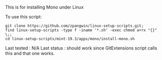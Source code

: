 This is for installing Mono under Linux

To use this script:

```
git clone https://github.com/zpangwin/linux-setup-scripts.git;
find linux-setup-scripts -type f -iname '*.sh' -exec chmod a+rx "{}" \;;
cd linux-setup-scripts/mint-19.3/apps/mono/install-mono.sh

```
Last tested : N/A
Last status : should work since GitExtensions script calls this and that one works.

